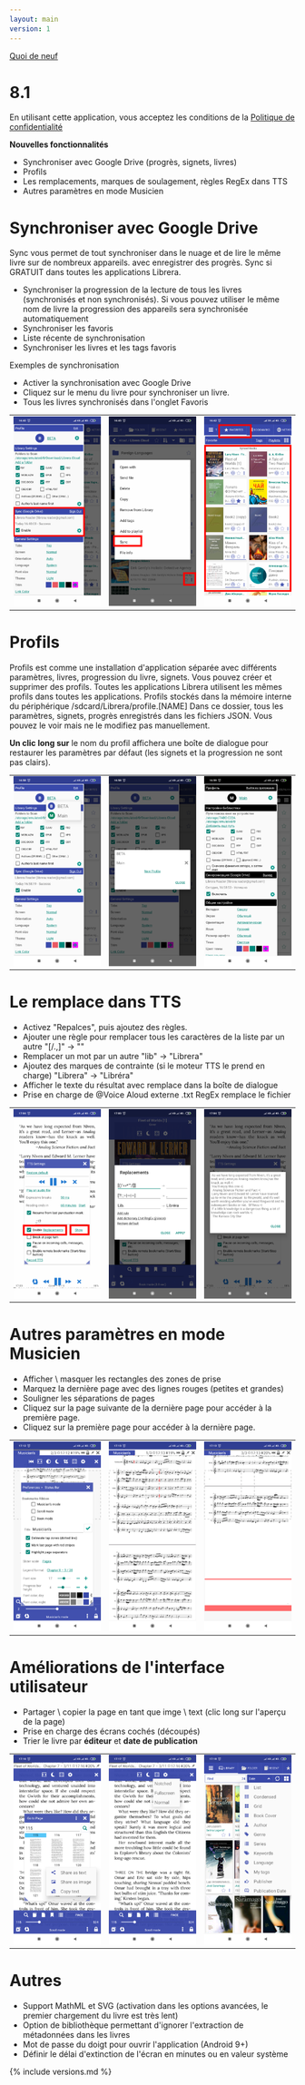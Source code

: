 ```yaml
---
layout: main
version: 1
---
```

[Quoi de neuf](/wiki/what-is-new/fr)

# 8.1

En utilisant cette application, vous acceptez les conditions de la [Politique de confidentialité](/wiki/PrivacyPolicy/fr)

**Nouvelles fonctionnalités**

* Synchroniser avec Google Drive (progrès, signets, livres)
* Profils
* Les remplacements, marques de soulagement, règles RegEx dans TTS
* Autres paramètres en mode Musicien


# Synchroniser avec Google Drive

Sync vous permet de tout synchroniser dans le nuage et de lire le même livre sur de nombreux appareils.
avec enregistrer des progrès. Sync si GRATUIT dans toutes les applications Librera.

* Synchroniser la progression de la lecture de tous les livres (synchronisés et non synchronisés). Si vous pouvez utiliser le même nom de livre
la progression des appareils sera synchronisée automatiquement
* Synchroniser les favoris
* Liste récente de synchronisation
* Synchroniser les livres et les tags favoris

Exemples de synchronisation

* Activer la synchronisation avec Google Drive
* Cliquez sur le menu du livre pour synchroniser un livre.
* Tous les livres synchronisés dans l'onglet Favoris

||||
|-|-|-|
|![](1.png)|![](3.png)|![](2.png)|
 
 
# Profils

Profils est comme une installation d'application séparée avec différents paramètres, livres, progression du livre, signets.
Vous pouvez créer et supprimer des profils. Toutes les applications Librera utilisent les mêmes profils dans toutes les applications.
Profils stockés dans la mémoire interne du périphérique /sdcard/Librera/profile.[NAME]
Dans ce dossier, tous les paramètres, signets, progrès enregistrés dans les fichiers JSON.
Vous pouvez le voir mais ne le modifiez pas manuellement.

**Un clic long sur** le nom du profil affichera une boîte de dialogue pour restaurer les paramètres par défaut (les signets et la progression ne sont pas clairs).

||||
|-|-|-|
|![](4.png)|![](5.png)|![](6.png)|

# Le remplace dans TTS

* Activez &quot;Repalces&quot;, puis ajoutez des règles.
* Ajouter une règle pour remplacer tous les caractères de la liste par un autre &quot;[/.,]&quot; -&gt; &quot;&quot;
* Remplacer un mot par un autre &quot;lib&quot; -&gt; &quot;Librera&quot;
* Ajoutez des marques de contrainte (si le moteur TTS le prend en charge) &quot;Librera&quot; -&gt; &quot;Libréra&quot;
* Afficher le texte du résultat avec remplace dans la boîte de dialogue
* Prise en charge de @Voice Aloud externe .txt RegEx remplace le fichier

||||
|-|-|-|
|![](7.png)|![](8.png)|![](9.png)|


# Autres paramètres en mode Musicien

* Afficher \ masquer les rectangles des zones de prise
* Marquez la dernière page avec des lignes rouges (petites et grandes)
* Souligner les séparations de pages
* Cliquez sur la page suivante de la dernière page pour accéder à la première page.
* Cliquez sur la première page pour accéder à la dernière page.

||||
|-|-|-|
|![](10.png)|![](11.png)|![](12.png)|

# Améliorations de l'interface utilisateur

* Partager \ copier la page en tant que imge \ text (clic long sur l'aperçu de la page)
* Prise en charge des écrans cochés (découpés)
* Trier le livre par **éditeur** et **date de publication**

||||
|-|-|-|
|![](13.png)|![](14.png)|![](15.png)|


# Autres

* Support MathML et SVG (activation dans les options avancées, le premier chargement du livre est très lent)
* Option de bibliothèque permettant d'ignorer l'extraction de métadonnées dans les livres
* Mot de passe du doigt pour ouvrir l'application (Android 9+)
* Définir le délai d'extinction de l'écran en minutes ou en valeur système


{% include versions.md %}
 
